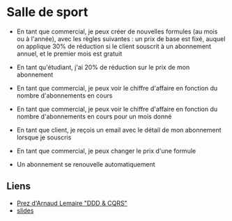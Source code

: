 # Salle de sport

- En tant que commercial, je peux créer de nouvelles formules (au mois ou à l'année), avec les règles suivantes : 
un prix de base est fixé,
auquel on applique 30% de réduction si le client souscrit à un abonnement annuel,
et le premier mois est gratuit

- En tant qu'étudiant, j'ai 20% de réduction sur le prix de mon abonnement

- En tant que commercial, je peux voir le chiffre d'affaire en fonction du nombre d'abonnements en cours

- En tant que commercial, je peux voir le chiffre d'affaire en fonction du nombre d'abonnements en cours pour un mois donné

- En tant que client, je reçois un email avec le détail de mon abonnement lorsque je souscris

- En tant que commercial, je peux changer le prix d'une formule

- Un abonnement se renouvelle automatiquement

## Liens

- [Prez d'Arnaud Lemaire "DDD & CQRS"](https://www.youtube.com/watch?v=qBLtZN3p3FU)
- [slides](https://speakerdeck.com/lilobase/ddd-and-cqrs-php-tour-2018)
